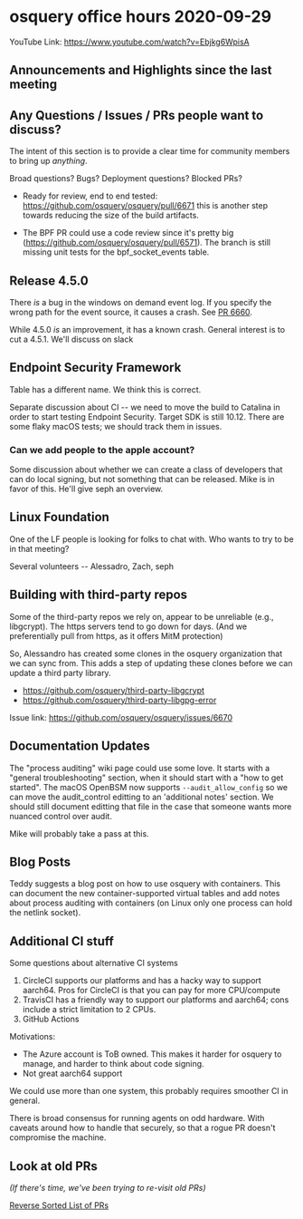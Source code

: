 # osquery office hours 2020-09-29

YouTube Link: https://www.youtube.com/watch?v=Ebjkg6WpisA

## Announcements and Highlights since the last meeting

## Any Questions / Issues / PRs people want to discuss?

The intent of this section is to provide a clear time for community
members to bring up _anything_.

Broad questions? Bugs? Deployment questions? Blocked PRs?

- Ready for review, end to end tested:
  https://github.com/osquery/osquery/pull/6671 this is another step
  towards reducing the size of the build artifacts.

- The BPF PR could use a code review since it's pretty big
  (https://github.com/osquery/osquery/pull/6571). The branch is still
  missing unit tests for the bpf_socket_events table.

## Release 4.5.0

There *is* a bug in the windows on demand event log. If you specify
the wrong path for the event source, it causes a crash. See [PR
6660](https://github.com/osquery/osquery/pull/6660).

While 4.5.0 _is_ an improvement, it has a known crash. General
interest is to cut a 4.5.1. We'll discuss on slack

## Endpoint Security Framework

Table has a different name. We think this is correct.

Separate discussion about CI -- we need to move the build to Catalina
in order to start testing Endpoint Security. Target SDK is still
10.12. There are some flaky macOS tests; we should track them in
issues.

### Can we add people to the apple account?

Some discussion about whether we can create a class of developers that
can do local signing, but not something that can be released. Mike is
in favor of this. He'll give seph an overview.

## Linux Foundation

One of the LF people is looking for folks to chat with. Who wants to
try to be in that meeting?

Several volunteers -- Alessadro, Zach, seph


## Building with third-party repos

Some of the third-party repos we rely on, appear to be unreliable
(e.g., libgcrypt). The https servers tend to go down for days. (And we
preferentially pull from https, as it offers MitM protection)

So, Alessandro has created some clones in the osquery organization
that we can sync from. This adds a step of updating these clones
before we can update a third party library.

- https://github.com/osquery/third-party-libgcrypt
- https://github.com/osquery/third-party-libgpg-error

Issue link: https://github.com/osquery/osquery/issues/6670


## Documentation Updates

The "process auditing" wiki page could use some love. It starts with a
"general troubleshooting" section, when it should start with a "how to
get started". The macOS OpenBSM now supports `--audit_allow_config` so
we can move the audit_control editting to an 'additional notes'
section. We should still document editting that file in the case that
someone wants more nuanced control over audit.

Mike will probably take a pass at this.


## Blog Posts

Teddy suggests a blog post on how to use osquery with containers. This
can document the new container-supported virtual tables and add notes
about process auditing with containers (on Linux only one process can
hold the netlink socket).

## Additional CI stuff

Some questions about alternative CI systems

1. CircleCI supports our platforms and has a hacky way to support
   aarch64. Pros for CircleCI is that you can pay for more CPU/compute
2. TravisCI has a friendly way to support our platforms and aarch64;
   cons include a strict limitation to 2 CPUs.
3. GitHub Actions

Motivations:
* The Azure account is ToB owned. This makes it harder for osquery to
  manage, and harder to think about code signing.
* Not great aarch64 support

We could use more than one system, this probably requires smoother CI
in general.

There is broad consensus for running agents on odd hardware. With
caveats around how to handle that securely, so that a rogue PR doesn't
compromise the machine.

## Look at old PRs 

_(If there's time, we've been trying to re-visit old PRs)_

[Reverse Sorted List of PRs](https://github.com/osquery/osquery/pulls?q=is%3Apr+is%3Aopen+sort%3Acreated-asc)

